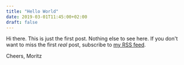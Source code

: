 ```yaml
---
title: "Hello World"
date: 2019-03-01T11:45:00+02:00
draft: false
---
```


Hi there. This is just the first post. Nothing else to see here.
If you don't want to miss the first *real* post, subscribe to <a href="/index.xml">my RSS feed</a>.

Cheers,
Moritz